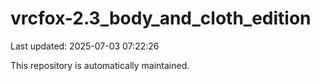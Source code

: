 # vrcfox-2.3_body_and_cloth_edition

Last updated: 2025-07-03 07:22:26

This repository is automatically maintained.
